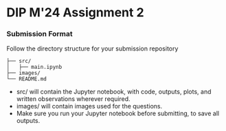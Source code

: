 # DIP M'24 Assignment 2
### Submission Format

Follow the directory structure for your submission repository
```
├── src/
│   ├── main.ipynb
├── images/
└── README.md
```

- src/ will contain the Jupyter notebook, with code, outputs, plots, and written observations wherever required.
- images/ will contain images used for the questions.
- Make sure you run your Jupyter notebook before submitting, to save all outputs.

